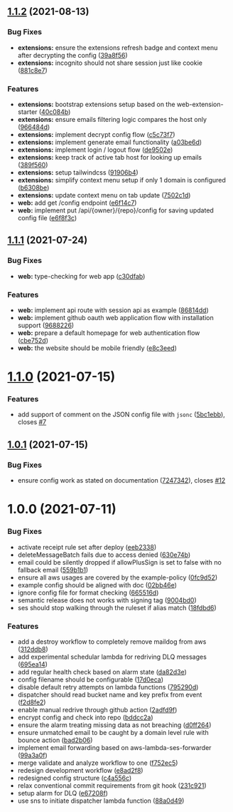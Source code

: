 ## [1.1.2](https://github.com/edmundhung/maildog/compare/v1.1.1...v1.1.2) (2021-08-13)


### Bug Fixes

* **extensions:** ensure the extensions refresh badge and context menu after decrypting the config ([39a8f56](https://github.com/edmundhung/maildog/commit/39a8f5636710a0d70bbca5f34d317e200e2cec30))
* **extensions:** incognito should not share session just like cookie ([881c8e7](https://github.com/edmundhung/maildog/commit/881c8e7d7ade3a02aec7adbf7e01569390242dc4))


### Features

* **extensions:** bootstrap extensions setup based on the web-extension-starter ([40c084b](https://github.com/edmundhung/maildog/commit/40c084b755eb64741855ccae949e8f32745bb02d))
* **extensions:** ensure emails filtering logic compares the host only ([966484d](https://github.com/edmundhung/maildog/commit/966484d648bbbff5bf47c1fc010806071f79adbe))
* **extensions:** implement decrypt config flow ([c5c73f7](https://github.com/edmundhung/maildog/commit/c5c73f7006a70c2a15ef4c8924bb0a393c33e040))
* **extensions:** implement generate email functionality ([a03be6d](https://github.com/edmundhung/maildog/commit/a03be6d386a8c497c2bd51222a5f339fa730f637))
* **extensions:** implement login / logout flow ([de9502e](https://github.com/edmundhung/maildog/commit/de9502e04ef998d3d94f607c122ecaf873ed4a77))
* **extensions:** keep track of active tab host for looking up emails ([389f560](https://github.com/edmundhung/maildog/commit/389f56069a0a74d6df0310e4a4f662a1401d3432))
* **extensions:** setup tailwindcss ([91906b4](https://github.com/edmundhung/maildog/commit/91906b4fcd954403a516a5c89ff1cf77fe9f08f8))
* **extensions:** simplify context menu setup if only 1 domain is configured ([b6308be](https://github.com/edmundhung/maildog/commit/b6308be57617d7361fff30b258a12b78190e35b4))
* **extensions:** update context menu on tab update ([7502c1d](https://github.com/edmundhung/maildog/commit/7502c1dbd4d5fb97d8905a7970f06ec0fcad7ae7))
* **web:** add get /config endpoint ([e6f14c7](https://github.com/edmundhung/maildog/commit/e6f14c73b36155ae496d6be8134cd1b058c8f49a))
* **web:** implement put /api/{owner}/{repo}/config for saving updated config file ([e6f8f3c](https://github.com/edmundhung/maildog/commit/e6f8f3cd968c1201582893c0581bfeb909fdb2d9))

## [1.1.1](https://github.com/edmundhung/maildog/compare/v1.1.0...v1.1.1) (2021-07-24)


### Bug Fixes

* **web:** type-checking for web app ([c30dfab](https://github.com/edmundhung/maildog/commit/c30dfab783045252d39b4aff450b8a9ae530893f))


### Features

* **web:** implement api route with session api as example ([86814dd](https://github.com/edmundhung/maildog/commit/86814dd8e6005cbec57076e50cff01216dcbbecd))
* **web:** implement github oauth web application flow with installation support ([9688226](https://github.com/edmundhung/maildog/commit/9688226db6b9530aff84671a8723a6096e3ae01f))
* **web:** prepare a default homepage for web authentication flow ([cbe752d](https://github.com/edmundhung/maildog/commit/cbe752d6304d9af2ae77b28d81e897139d8de689))
* **web:** the website should be mobile friendly ([e8c3eed](https://github.com/edmundhung/maildog/commit/e8c3eedf397e431cd75756cbb398ec499d0fb18c))

# [1.1.0](https://github.com/edmundhung/maildog/compare/v1.0.1...v1.1.0) (2021-07-15)


### Features

* add support of comment on the JSON config file with `jsonc` ([5bc1ebb](https://github.com/edmundhung/maildog/commit/5bc1ebbcf400ffe827cb4184181e7e7d77ac9b80)), closes [#7](https://github.com/edmundhung/maildog/issues/7)

## [1.0.1](https://github.com/edmundhung/maildog/compare/v1.0.0...v1.0.1) (2021-07-15)


### Bug Fixes

* ensure config work as stated on documentation ([7247342](https://github.com/edmundhung/maildog/commit/7247342778deb8b1f09e1415cd05f53bad7082d9)), closes [#12](https://github.com/edmundhung/maildog/issues/12)

# 1.0.0 (2021-07-11)


### Bug Fixes

* activate receipt rule set after deploy ([eeb2338](https://github.com/edmundhung/maildog/commit/eeb2338039303444b3e93368898f03a06790ba83))
* deleteMessageBatch fails due to access denied ([630e74b](https://github.com/edmundhung/maildog/commit/630e74b8d0d9fbaa5c056bd6763af62d71aedb6e))
* email could be silently dropped if allowPlusSign is set to false with no fallback email ([559b1b1](https://github.com/edmundhung/maildog/commit/559b1b16cfe728d17528e4f4eed14cb93948d076))
* ensure all aws usages are covered by the example-policy ([0fc9d52](https://github.com/edmundhung/maildog/commit/0fc9d5259daf60d58c525f58dc29a238c8f964d3))
* example config should be aligned with doc ([02bb46e](https://github.com/edmundhung/maildog/commit/02bb46ea341990c6dd4abeeb484f41fb560bc8ba))
* ignore config file for format checking ([665516d](https://github.com/edmundhung/maildog/commit/665516d195a0baa12d8d8dc7b9827dec91284997))
* semantic release does not works with signing tag ([9004bd0](https://github.com/edmundhung/maildog/commit/9004bd0f6addefaa14825021f592c9afaee0e9ee))
* ses should stop walking through the ruleset if alias match ([18fdbd6](https://github.com/edmundhung/maildog/commit/18fdbd68715f9c32270cd1e1b55d9313926dbcd7))


### Features

* add a destroy workflow to completely remove maildog from aws ([312ddb8](https://github.com/edmundhung/maildog/commit/312ddb8a77134cb411f62626a4e9a8d458863a9d))
* add experimental schedular lambda for redriving DLQ messages ([695ea14](https://github.com/edmundhung/maildog/commit/695ea147262044440e2620d577c04daf3f94b728))
* add regular health check based on alarm state ([da82d3e](https://github.com/edmundhung/maildog/commit/da82d3e827a5b7845c1ceace42ab15e371f9275e))
* config filename should be configurable ([17d0eca](https://github.com/edmundhung/maildog/commit/17d0ecaa0f0181c5ba5e48c4080a83787d0ebac0))
* disable default retry attempts on lambda functions ([795290d](https://github.com/edmundhung/maildog/commit/795290d62fcf16f5feb78d99accebc6b05e8b619))
* dispatcher should read bucket name and key prefix from event ([f2d8fe2](https://github.com/edmundhung/maildog/commit/f2d8fe21fe135af07612d8393b5aa7ecd5d26ffd))
* enable manual redrive through github action ([2adfd9f](https://github.com/edmundhung/maildog/commit/2adfd9fc824af7f45227748c6eb42af865ccc6e0))
* encrypt config and check into repo ([bddcc2a](https://github.com/edmundhung/maildog/commit/bddcc2a06f3e821cf3fa4c2152c04286b8b7f937))
* ensure the alarm treating missing data as not breaching ([d0ff264](https://github.com/edmundhung/maildog/commit/d0ff264e86f74fe0781c09cbf46db52006c95c85))
* ensure unmatched email to be caught by a domain level rule with bounce action ([bad2b06](https://github.com/edmundhung/maildog/commit/bad2b06ee90682930f671970f3692290c0a0a5e9))
* implement email forwarding based on aws-lambda-ses-forwarder ([99a3a0f](https://github.com/edmundhung/maildog/commit/99a3a0fea5c643a5426dc78d443be26c28920a13))
* merge validate and analyze workflow to one ([f752ec5](https://github.com/edmundhung/maildog/commit/f752ec5ccc1d8082c5ccc4192456d7fcb3dcd07a))
* redesign development workflow ([e8ad2f8](https://github.com/edmundhung/maildog/commit/e8ad2f852e4abf0272b5b5b440296ce56f7befaf))
* redesigned config structure ([c4a556c](https://github.com/edmundhung/maildog/commit/c4a556c97473cb583923fd177d058ae5046c3226))
* relax conventional commit requirements from git hook ([231c921](https://github.com/edmundhung/maildog/commit/231c921e1f57e4bf98473c688e513af7bbad1069))
* setup alarm for DLQ ([e67208f](https://github.com/edmundhung/maildog/commit/e67208f5718538fb690b2fbb5af732f4a8f1bc79))
* use sns to initiate dispatcher lambda function ([88a0d49](https://github.com/edmundhung/maildog/commit/88a0d49014caa78d5c506b6c7cc407b842015409))
